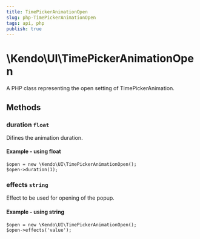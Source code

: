 ```yaml
---
title: TimePickerAnimationOpen
slug: php-TimePickerAnimationOpen
tags: api, php
publish: true
---
```


# \Kendo\UI\TimePickerAnimationOpen

A PHP class representing the open setting of TimePickerAnimation.


## Methods

### duration `float`

Difines the animation duration.


#### Example - using float
    $open = new \Kendo\UI\TimePickerAnimationOpen();
    $open->duration(1);

### effects `string`

Effect to be used for opening of the popup.


#### Example - using string
    $open = new \Kendo\UI\TimePickerAnimationOpen();
    $open->effects('value');

